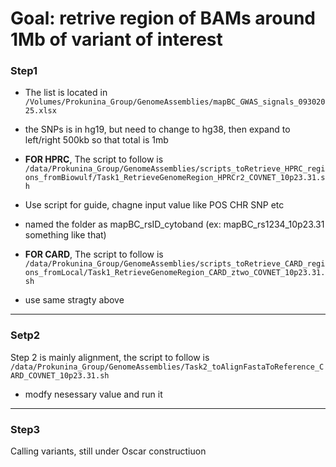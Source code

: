 # Goal: retrive region of BAMs around 1Mb of variant of interest


### Step1
- The list is located in `/Volumes/Prokunina_Group/GenomeAssemblies/mapBC_GWAS_signals_09302025.xlsx`
- the SNPs is in hg19, but need to change to hg38, then expand to left/right 500kb so that total is 1mb


- **FOR HPRC**, The script to follow is `/data/Prokunina_Group/GenomeAssemblies/scripts_toRetrieve_HPRC_regions_fromBiowulf/Task1_RetrieveGenomeRegion_HPRCr2_COVNET_10p23.31.sh`
- Use script for guide, chagne input value like POS CHR SNP etc
- named the folder as mapBC_rsID_cytoband (ex: mapBC_rs1234_10p23.31 something like that)

- **FOR CARD**, The script to follow is `/data/Prokunina_Group/GenomeAssemblies/scripts_toRetrieve_CARD_regions_fromLocal/Task1_RetrieveGenomeRegion_CARD_ztwo_COVNET_10p23.31.sh`
- use same stragty above

*************

### Setp2

Step 2 is mainly alignment, the script to follow is `/data/Prokunina_Group/GenomeAssemblies/Task2_toAlignFastaToReference_CARD_COVNET_10p23.31.sh`

- modfy nesessary value and run it

*************

### Step3 

Calling variants, still under Oscar constructiuon
